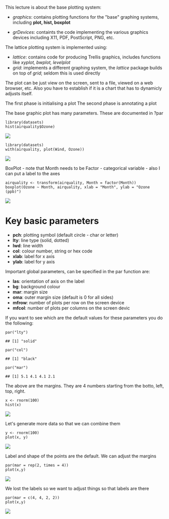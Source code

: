 This lecture is about the base plotting system:

-   *graphics*: contains plotting functions for the "base" graphing
    systems, including **plot, hist, boxplot**

-   *grDevices*: containts the code implementing the various graphics
    devices including X11, PDF, PostScript, PNG, etc.

The lattice plotting system is implemented using:

-   *lattice*: contains code for producing Trellis graphics, includes
    functions like *xyplot, bwplot, levelplot*
-   *grid*: implements a different graphing system, the *lattice*
    package builds on top of *grid*; seldom this is used directly

The plot can be just view on the screen, sent to a file, viewed on a web
browser, etc. Also you have to establish if it is a chart that has to
dynamicly adjusts itself.

The first phase is initialising a plot The second phase is annotating a
plot

The base graphic plot has many parameters. These are documented in ?par

    library(datasets)
    hist(airquality$Ozone)

![](Img/hist2.jpeg)

    library(datasets)
    with(airquality, plot(Wind, Ozone))

![](Img/scatter5.jpeg)

BoxPlot - note that Month needs to be Factor - categorical variable -
also I can put a label to the axes

    airquality <- transform(airquality, Month = factor(Month))
    boxplot(Ozone ~ Month, airquality, xlab = "Month", ylab = "Ozone (ppb)")

![](Img/BoxPlot2.jpeg)

Key basic parameters
====================

-   **pch**: plotting symbol (default circle - char or letter)
-   **lty**: line type (solid, dotted)
-   **lwd**: line width
-   **col**: colour number, string or hex code
-   **xlab**: label for x axis
-   **ylab**: label for y axis

Important global parameters, can be specified in the par function are:

-   **las**: orientation of axis on the label
-   **bg**: background colour
-   **mar**: margin size
-   **oma**: outer margin size (default is 0 for all sides)
-   **mfrow**: number of plots per row on the screen device
-   **mfcol**: number of plots per columns on the screen devic

If you want to see which are the default values for these parameters you
do the following:

    par("lty")

    ## [1] "solid"

    par("col")

    ## [1] "black"

    par("mar")

    ## [1] 5.1 4.1 4.1 2.1

The above are the margins. They are 4 numbers starting from the botto,
left, top, right.

    x <- rnorm(100)
    hist(x)

![](Img/hist3.jpeg)

Let's generate more data so that we can combine them

    y <- rnorm(100)
    plot(x, y)

![](Img/scatter6.jpeg)

Label and shape of the points are the default. We can adjust the margins

    par(mar = rep(2, times = 4))
    plot(x,y)

![](Img/scatter7.jpeg)

We lost the labels so we want to adjust things so that labels are there

    par(mar = c(4, 4, 2, 2))
    plot(x,y)

![](Img/scatter8.jpeg)
